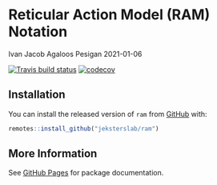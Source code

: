 Reticular Action Model (RAM) Notation
================
Ivan Jacob Agaloos Pesigan
2021-01-06

<!-- README.md is generated from README.Rmd. Please edit that file -->
<!-- badges: start -->

[![Travis build
status](https://travis-ci.com/jeksterslab/ram.svg?branch=master)](https://travis-ci.com/jeksterslab/ram)
[![codecov](https://codecov.io/github/jeksterslab/ram/branch/master/graphs/badge.svg)](https://codecov.io/github/jeksterslab/ram)
<!-- badges: end -->

## Installation

You can install the released version of `ram` from
[GitHub](https://github.com/jeksterslab/ram) with:

``` r
remotes::install_github("jeksterslab/ram")
```

## More Information

See [GitHub Pages](https://jeksterslab.github.io/ram/index.html) for
package documentation.
